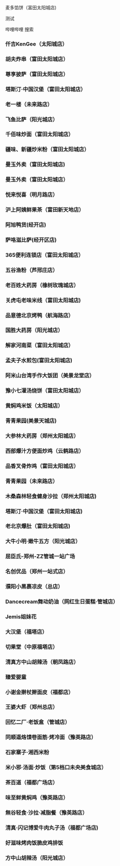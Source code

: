 麦多馅饼（富田太阳城店)

测试


哔哩哔哩
搜索
### 仟吉KenGee（太阳城店） 
### 胡夫炸串（富田太阳城店）
### 尊享披萨（富田太阳城店）
### 塔斯汀·中国汉堡（富田太阳城店）
### 老一楼（未来路店）
### 飞鱼比萨（阳光城店）
### 千佰味炒面（富田太阳城店）
### 疆味、新疆炒米粉（富田太阳城店）
### 曼玉外卖（富田太阳城店)
### 曼玉外卖（富田太阳城店）
### 悦来悦喜（明月路店）
### 沪上阿姨鲜果茶（富田新天地店）
### 阿旭鸭货(经开店)
### 萨咯滋比萨(经开区店)
### 365便利连锁店（富田太阳城店）
### 五谷渔粉（芦邢庄店）
### 老百姓大药房（橡树玫瑰城店）
### 关虎屯老味米线（富田太阳城店)
### 品意德北京烤鸭（航海路店）
### 国胜大药房（阳光城店）
### 解家河南菜（富田太阳城店）
### 孟夫子水煎包(富田太阳城店)
### 阿米山台湾手作大饭团（美景龙堂店）
### 豫小七灌汤烧饼（富田太阳城店）
### 黄焖鸡米饭（太阳城店）
### 青青果园(美景天城店)
### 大参林大药房（郑州太阳城店）
### 西部爆汁方便面炒鸡（云鹤路店）
### 品香叉骨炸鸡（富田太阳城店）
### 青青果园（未来路店）
### 木桑森林轻食健身沙拉（郑州太阳城店)
### 塔斯汀·中国汉堡（富田太阳城店)
### 老北京爆肚（富田太阳城店)
### 大牛小明·嫩牛五方（阳光城店）
### 屈臣氏-郑州-ZZ管城一站广场 
### 名创优品（郑州一站式店）
### 濮阳小黑裹凉皮（总店）
### Dancecream舞动奶油（网红生日蛋糕·管城店）
### Jemis姐妹花
### 大汉堡（福塔店）
### 切果堂（中原福塔店）
### 清真方中山胡辣汤（朝凤路店）
### 臻爱婴童 
### 小谢金擀杖擀面皮（福都店）
### 王婆大虾（郑州总店）
### 回忆二厂·老饭盒（管城店）
### 同顺遥烙馍卷面筋·烤冷面（豫英路店）
### 石家寨子·湘西米粉
### 米小邪·汤面·炒饭（第5档口未央美食城店）
### 茶百道（福都广场店）
### 味至鲜黄焖鸡（豫英路店）
### 無谷轻食·沙拉·减脂餐（豫英路店）
### 清真·闪记博爱牛肉丸子汤（福都广场店)
### 好滋味烤肉饭脆皮鸡排饭
### 方中山胡辣汤（阳光城店）
### 

